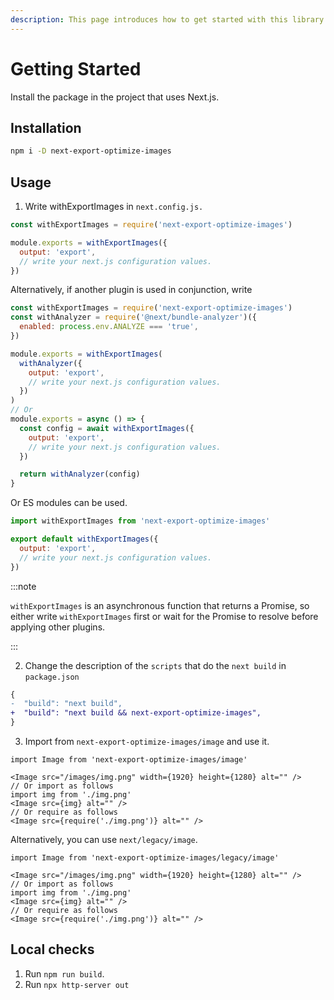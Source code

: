 ```yaml
---
description: This page introduces how to get started with this library.
---
```


# Getting Started

Install the package in the project that uses Next.js.

## Installation

```bash
npm i -D next-export-optimize-images
```

## Usage

1. Write withExportImages in `next.config.js.`

```js title="next.config.js"
const withExportImages = require('next-export-optimize-images')

module.exports = withExportImages({
  output: 'export',
  // write your next.js configuration values.
})
```

Alternatively, if another plugin is used in conjunction, write

```js title="next.config.js"
const withExportImages = require('next-export-optimize-images')
const withAnalyzer = require('@next/bundle-analyzer')({
  enabled: process.env.ANALYZE === 'true',
})

module.exports = withExportImages(
  withAnalyzer({
    output: 'export',
    // write your next.js configuration values.
  })
)
// Or
module.exports = async () => {
  const config = await withExportImages({
    output: 'export',
    // write your next.js configuration values.
  })

  return withAnalyzer(config)
}
```

Or ES modules can be used.

```js title="next.config.mjs"
import withExportImages from 'next-export-optimize-images'

export default withExportImages({
  output: 'export',
  // write your next.js configuration values.
})
```

:::note

`withExportImages` is an asynchronous function that returns a Promise, so either write `withExportImages` first or wait for the Promise to resolve before applying other plugins.

:::

2. Change the description of the `scripts` that do the `next build` in `package.json`

```diff title="package.json"
{
-  "build": "next build",
+  "build": "next build && next-export-optimize-images",
}
```

3. Import from `next-export-optimize-images/image` and use it.

```tsx
import Image from 'next-export-optimize-images/image'

<Image src="/images/img.png" width={1920} height={1280} alt="" />
// Or import as follows
import img from './img.png'
<Image src={img} alt="" />
// Or require as follows
<Image src={require('./img.png')} alt="" />
```

Alternatively, you can use `next/legacy/image`.

```tsx
import Image from 'next-export-optimize-images/legacy/image'

<Image src="/images/img.png" width={1920} height={1280} alt="" />
// Or import as follows
import img from './img.png'
<Image src={img} alt="" />
// Or require as follows
<Image src={require('./img.png')} alt="" />
```

## Local checks

1. Run `npm run build`.
2. Run `npx http-server out`
